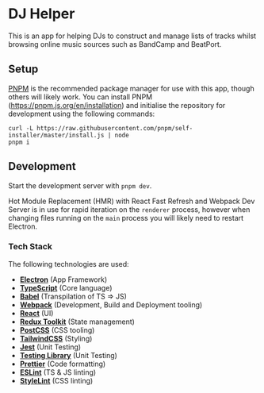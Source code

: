 # DJ Helper

This is an app for helping DJs to construct and manage lists of tracks whilst browsing online music sources such as BandCamp and BeatPort.

## Setup

[PNPM](https://pnpm.js.org) is the recommended package manager for use with this app, though others will likely work. You can install PNPM (https://pnpm.js.org/en/installation) and initialise the repository for development using the following commands:

```
curl -L https://raw.githubusercontent.com/pnpm/self-installer/master/install.js | node
pnpm i
```

## Development

Start the development server with `pnpm dev`. 

Hot Module Replacement (HMR) with React Fast Refresh and Webpack Dev Server is in use for rapid iteration on the `renderer` process, however when changing files running on the `main` process you will likely need to restart Electron.

### Tech Stack

The following technologies are used:

- **[Electron](https://electronjs.org)** (App Framework)
- **[TypeScript](https://www.typescriptlang.org)** (Core language)
- **[Babel](https://babeljs.io)** (Transpilation of TS => JS)
- **[Webpack](https://webpack.js.org)** (Development, Build and Deployment tooling)
- **[React](https://reactjs.org)** (UI)
- **[Redux Toolkit](https://redux-toolkit.js.org)** (State management)
- **[PostCSS](https://postcss.org)** (CSS tooling)
- **[TailwindCSS](https://tailwindcss.com)** (Styling)
- **[Jest](https://jestjs.io)** (Unit Testing)
- **[Testing Library](https://testing-library.com)** (Unit Testing)
- **[Prettier](https://prettier.io)** (Code formatting)
- **[ESLint](https://eslint.org)** (TS & JS linting)
- **[StyleLint](https://stylelint.io)** (CSS linting)

